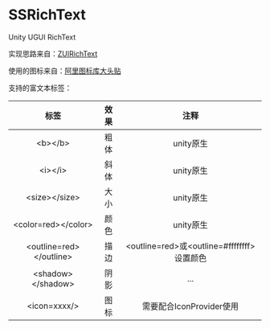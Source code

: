 # SSRichText
 Unity UGUI RichText

实现思路来自：[ZUIRichText](https://github.com/172672672/UGUI-RichText)

使用的图标来自：[阿里图标库大头贴](https://www.iconfont.cn/collections/detail?spm=a313x.collections_index.i1.d9df05512.168b3a81l8GbZU&cid=50743)

支持的富文本标签：

|            标签             | 效果 |                   注释                    |
|:-------------------------:|:--:|:---------------------------------------:|
|         \<b>\</b>         | 粗体 |                 unity原生                 |
|         \<i>\</i>         | 斜体 |                 unity原生                 |
|      \<size>\</size>      | 大小 |                 unity原生                 |
|   \<color=red>\</color>   | 颜色 |                 unity原生                 |
| \<outline=red>\</outline> | 描边 | \<outline=red>或\<outline=#ffffffff>设置颜色 |
|    \<shadow>\</shadow>    | 阴影 |                   ...                   |
|       \<icon=xxxx/>       | 图标 |           需要配合IconProvider使用            |
